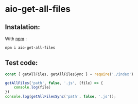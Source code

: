 # aio-get-all-files
## Instalation:
With [npm](www.npmjs.com) :
```sh 
npm i aio-get-all-files
```

## Test code:
```js
const { getAllFiles, getAllFilesSync } = require('./index')

getAllFiles('path', false, '.js', (file) => {
    console.log(file)
})
console.log(getAllFilesSync('path', false, '.js'));
```